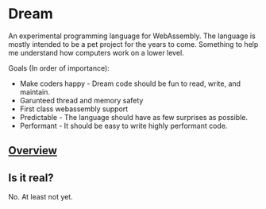 # Dream

An experimental programming language for WebAssembly. The language is mostly intended
to be a pet project for the years to come. Something to help me understand how computers
work on a lower level.

Goals (In order of importance):
- Make coders happy - Dream code should be fun to read, write, and maintain.
- Garunteed thread and memory safety
- First class webassembly support
- Predictable - The language should have as few surprises as possible.
- Performant - It should be easy to write highly performant code.

## [Overview](./overview.md)

## Is it real?

No. At least not yet.
